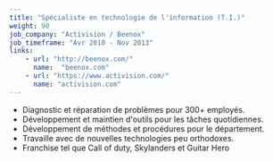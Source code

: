 ```yaml
---
title: "Spécialiste en technologie de l'information (T.I.)"
weight: 90
job_company: "Activision / Beenox"
job_timeframe: "Avr 2010 - Nov 2013"
links:
    - url: "http://beenox.com/" 
      name:  "beenox.com"
    - url: "https://www.activision.com/"
      name: "activision.com"      
---
```


* Diagnostic et réparation de problèmes pour 300+ employés.
* Développement et maintien d'outils pour les tâches quotidiennes.
* Développement de méthodes et procédures pour le département.
* Travaille avec de nouvelles technologies peu orthodoxes.
* Franchise tel que Call of duty, Skylanders et Guitar Hero 